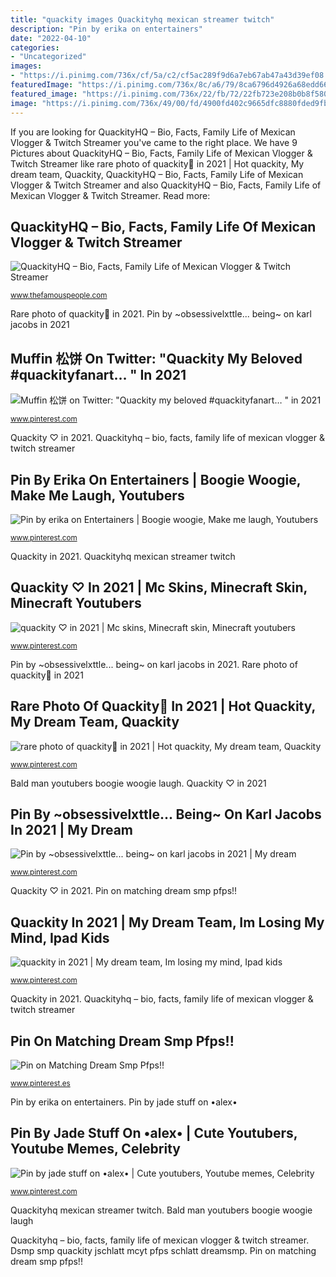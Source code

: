 ```yaml
---
title: "quackity images Quackityhq mexican streamer twitch"
description: "Pin by erika on entertainers"
date: "2022-04-10"
categories:
- "Uncategorized"
images:
- "https://i.pinimg.com/736x/cf/5a/c2/cf5ac289f9d6a7eb67ab47a43d39ef08.jpg"
featuredImage: "https://i.pinimg.com/736x/8c/a6/79/8ca6796d4926a68edd6625e77064d6c0.jpg"
featured_image: "https://i.pinimg.com/736x/22/fb/72/22fb723e208b0b8f580e001f4df40d1b.jpg"
image: "https://i.pinimg.com/736x/49/00/fd/4900fd402c9665dfc8880fded9fb7575.jpg"
---
```


If you are looking for QuackityHQ – Bio, Facts, Family Life of Mexican Vlogger &amp; Twitch Streamer you've came to the right place. We have 9 Pictures about QuackityHQ – Bio, Facts, Family Life of Mexican Vlogger &amp; Twitch Streamer like rare photo of quackity🧸 in 2021 | Hot quackity, My dream team, Quackity, QuackityHQ – Bio, Facts, Family Life of Mexican Vlogger &amp; Twitch Streamer and also QuackityHQ – Bio, Facts, Family Life of Mexican Vlogger &amp; Twitch Streamer. Read more:

## QuackityHQ – Bio, Facts, Family Life Of Mexican Vlogger &amp; Twitch Streamer

![QuackityHQ – Bio, Facts, Family Life of Mexican Vlogger &amp; Twitch Streamer](https://www.thefamouspeople.com/profiles/images/og-quackityhq-43368.jpg "Quackityhq – bio, facts, family life of mexican vlogger &amp; twitch streamer")

<small>www.thefamouspeople.com</small>

Rare photo of quackity🧸 in 2021. Pin by ~obsessivelxttle... being~ on karl jacobs in 2021

## Muffin 松饼 On Twitter: &quot;Quackity My Beloved #quackityfanart… &quot; In 2021

![Muffin 松饼 on Twitter: &quot;Quackity my beloved #quackityfanart… &quot; in 2021](https://i.pinimg.com/736x/b9/78/00/b97800762b72bb79152e3ab5457975b3.jpg "Quackity ipad")

<small>www.pinterest.com</small>

Quackity ♡︎ in 2021. Quackityhq – bio, facts, family life of mexican vlogger &amp; twitch streamer

## Pin By Erika On Entertainers | Boogie Woogie, Make Me Laugh, Youtubers

![Pin by erika on Entertainers | Boogie woogie, Make me laugh, Youtubers](https://i.pinimg.com/736x/85/bd/a5/85bda599904b264bbdd822a80754d162.jpg "Dsmp smp quackity jschlatt mcyt pfps schlatt dreamsmp")

<small>www.pinterest.com</small>

Quackity in 2021. Quackityhq mexican streamer twitch

## Quackity ♡︎ In 2021 | Mc Skins, Minecraft Skin, Minecraft Youtubers

![quackity ♡︎ in 2021 | Mc skins, Minecraft skin, Minecraft youtubers](https://i.pinimg.com/736x/a8/cd/b8/a8cdb8c789251a1f2ac81038d160397c.jpg "Quackity ♡︎ in 2021")

<small>www.pinterest.com</small>

Pin by ~obsessivelxttle... being~ on karl jacobs in 2021. Rare photo of quackity🧸 in 2021

## Rare Photo Of Quackity🧸 In 2021 | Hot Quackity, My Dream Team, Quackity

![rare photo of quackity🧸 in 2021 | Hot quackity, My dream team, Quackity](https://i.pinimg.com/736x/49/00/fd/4900fd402c9665dfc8880fded9fb7575.jpg "Dsmp smp quackity jschlatt mcyt pfps schlatt dreamsmp")

<small>www.pinterest.com</small>

Bald man youtubers boogie woogie laugh. Quackity ♡︎ in 2021

## Pin By ~obsessivelxttle... Being~ On Karl Jacobs In 2021 | My Dream

![Pin by ~obsessivelxttle... being~ on karl jacobs in 2021 | My dream](https://i.pinimg.com/736x/cf/5a/c2/cf5ac289f9d6a7eb67ab47a43d39ef08.jpg "Quackity in 2021")

<small>www.pinterest.com</small>

Quackity ♡︎ in 2021. Pin on matching dream smp pfps!!

## Quackity In 2021 | My Dream Team, Im Losing My Mind, Ipad Kids

![quackity in 2021 | My dream team, Im losing my mind, Ipad kids](https://i.pinimg.com/736x/8c/a6/79/8ca6796d4926a68edd6625e77064d6c0.jpg "Quackity ipad")

<small>www.pinterest.com</small>

Quackity in 2021. Quackityhq – bio, facts, family life of mexican vlogger &amp; twitch streamer

## Pin On Matching Dream Smp Pfps!!

![Pin on Matching Dream Smp Pfps!!](https://i.pinimg.com/736x/22/fb/72/22fb723e208b0b8f580e001f4df40d1b.jpg "Rare photo of quackity🧸 in 2021")

<small>www.pinterest.es</small>

Pin by erika on entertainers. Pin by jade stuff on •alex•

## Pin By Jade Stuff On •alex• | Cute Youtubers, Youtube Memes, Celebrity

![Pin by jade stuff on •alex• | Cute youtubers, Youtube memes, Celebrity](https://i.pinimg.com/736x/2d/76/2b/2d762b825141759867a349e37a20bf8e.jpg "Quackityhq mexican streamer twitch")

<small>www.pinterest.com</small>

Quackityhq mexican streamer twitch. Bald man youtubers boogie woogie laugh

Quackityhq – bio, facts, family life of mexican vlogger &amp; twitch streamer. Dsmp smp quackity jschlatt mcyt pfps schlatt dreamsmp. Pin on matching dream smp pfps!!

